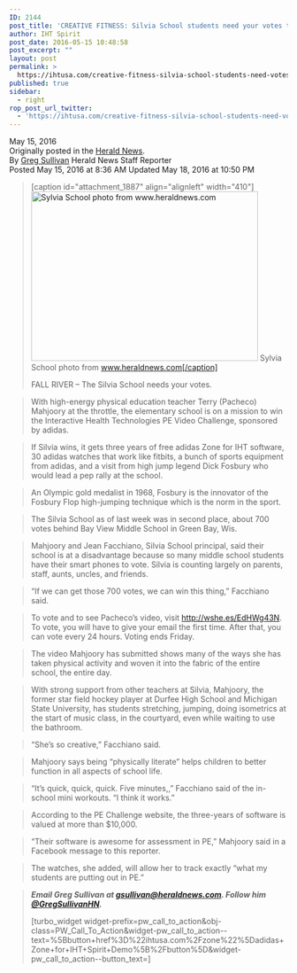 ```yaml
---
ID: 2144
post_title: 'CREATIVE FITNESS: Silvia School students need your votes to win national contest'
author: IHT Spirit
post_date: 2016-05-15 10:48:58
post_excerpt: ""
layout: post
permalink: >
  https://ihtusa.com/creative-fitness-silvia-school-students-need-votes-win-national-contest/
published: true
sidebar:
  - right
rop_post_url_twitter:
  - 'https://ihtusa.com/creative-fitness-silvia-school-students-need-votes-win-national-contest/?utm_source=ReviveOldPost&utm_medium=social&utm_campaign=ReviveOldPost'
---
```

<article>May 15, 2016
<div>Originally posted in the <a href="http://www.heraldnews.com/article/20160515/NEWS/160517149" target="_blank">Herald News</a>.</div>
<div></div>
<div>By <a href="mailto:gsullivan@heraldnews.com">Greg Sullivan</a>
Herald News Staff Reporter</div>
Posted May 15, 2016 at 8:36 AM
Updated May 18, 2016 at 10:50 PM
<blockquote>

[caption id="attachment_1887" align="alignleft" width="410"]<a href="https://ihtusa.com/wp-content/uploads/2016/05/AR-160517149-1.jpg"><img class=" wp-image-1887" src="https://ihtusa.com/wp-content/uploads/2016/05/AR-160517149-1-300x224.jpg" alt="Sylvia School photo from www.heraldnews.com" width="410" height="306" /></a> Sylvia School photo from www.heraldnews.com[/caption]

FALL RIVER – The Silvia School needs your votes.</blockquote>
<blockquote>With high-energy physical education teacher Terry (Pacheco) Mahjoory at the throttle, the elementary school is on a mission to win the Interactive Health Technologies PE Video Challenge, sponsored by adidas.</blockquote>
<blockquote>If Silvia wins, it gets three years of free adidas Zone for IHT software, 30 adidas watches that work like fitbits, a bunch of sports equipment from adidas, and a visit from high jump legend Dick Fosbury who would lead a pep rally at the school.</blockquote>
<!--more-->
<blockquote>An Olympic gold medalist in 1968, Fosbury is the innovator of the Fosbury Flop high-jumping technique which is the norm in the sport.</blockquote>
<blockquote>The Silvia School as of last week was in second place, about 700 votes behind Bay View Middle School in Green Bay, Wis.</blockquote>
<blockquote>Mahjoory and Jean Facchiano, Silvia School principal, said their school is at a disadvantage because so many middle school students have their smart phones to vote. Silvia is counting largely on parents, staff, aunts, uncles, and friends.</blockquote>
<blockquote>“If we can get those 700 votes, we can win this thing,” Facchiano said.</blockquote>
<blockquote>To vote and to see Pacheco’s video, visit <a href="https://www.facebook.com/IHTUSA/app/1396562363917512/?app_data=entry_id%3D94168550">http://wshe.es/EdHWg43N</a>. To vote, you will have to give your email the first time. After that, you can vote every 24 hours. Voting ends Friday.</blockquote>
<blockquote>The video Mahjoory has submitted shows many of the ways she has taken physical activity and woven it into the fabric of the entire school, the entire day.</blockquote>
<blockquote>With strong support from other teachers at Silvia, Mahjoory, the former star field hockey player at Durfee High School and Michigan State University, has students stretching, jumping, doing isometrics at the start of music class, in the courtyard, even while waiting to use the bathroom.</blockquote>
<blockquote>“She’s so creative,” Facchiano said.</blockquote>
<blockquote>Mahjoory says being “physically literate” helps children to better function in all aspects of school life.</blockquote>
<blockquote>“It’s quick, quick, quick. Five minutes,,” Facchiano said of the in-school mini workouts. “I think it works.”</blockquote>
<blockquote>According to the PE Challenge website, the three-years of software is valued at more than $10,000.</blockquote>
<blockquote>“Their software is awesome for assessment in PE,” Mahjoory said in a Facebook message to this reporter.</blockquote>
<blockquote>The watches, she added, will allow her to track exactly “what my students are putting out in PE.”</blockquote>
<blockquote><strong><em>Email Greg Sullivan at <a href="http://gsullivan@heraldnews.com" target="_blank">gsullivan@heraldnews.com</a>. Follow him <a href="http://twitter.com/GregSullivanHN" target="_blank">@GregSullivanHN</a>.</em></strong>

[turbo_widget widget-prefix=pw_call_to_action&obj-class=PW_Call_To_Action&widget-pw_call_to_action--text=%5Bbutton+href%3D%22ihtusa.com%2Fzone%22%5Dadidas+Zone+for+IHT+Spirit+Demo%5B%2Fbutton%5D&widget-pw_call_to_action--button_text=]</blockquote>
</article>